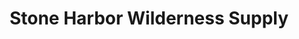 ---
title: "Stone Harbor Wilderness Supply"
url: /grand-marais/stone-harbor-wilderness-supply/
shop: outdoor
---